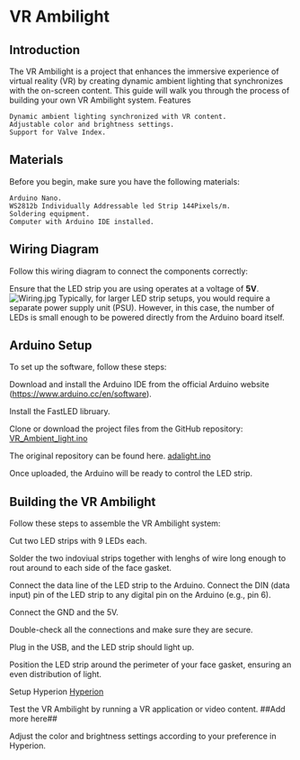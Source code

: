 # VR Ambilight
## Introduction

The VR Ambilight is a project that enhances the immersive experience of virtual reality (VR) by creating dynamic ambient lighting that synchronizes with the on-screen content. This guide will walk you through the process of building your own VR Ambilight system.
Features

    Dynamic ambient lighting synchronized with VR content.
    Adjustable color and brightness settings.
    Support for Valve Index.

## Materials

Before you begin, make sure you have the following materials:

    Arduino Nano.
    WS2812b Individually Addressable led Strip 144Pixels/m.
    Soldering equipment.
    Computer with Arduino IDE installed.

## Wiring Diagram
Follow this wiring diagram to connect the components correctly:

Ensure that the LED strip you are using operates at a voltage of **5V**.
![Wiring.jpg](https://github.com/Statonwest/VR_Ambilight/blob/4eb2b8151044abd69c027892ab7f479d03757838/Wiring.jpg)
Typically, for larger LED strip setups, you would require a separate power supply unit (PSU). However, in this case, the number of LEDs is small enough to be powered directly from the Arduino board itself.

## Arduino Setup

To set up the software, follow these steps:

Download and install the Arduino IDE from the official Arduino website (https://www.arduino.cc/en/software).

Install the FastLED libruary.

Clone or download the project files from the GitHub repository:
[VR_Ambient_light.ino](https://github.com/Statonwest/VR_Ambilight/blob/4264298c710a5be8f2513a294410e2fc3ae0b779/VR_Ambient_light.ino)

The original repository can be found here.
[adalight.ino](https://github.com/hyperion-project/hyperion.ng/blob/master/assets/firmware/arduino/adalight/adalight.ino)

Once uploaded, the Arduino will be ready to control the LED strip.

## Building the VR Ambilight

Follow these steps to assemble the VR Ambilight system:

Cut two LED strips with 9 LEDs each.

Solder the two indoviual strips together with lenghs of wire long enough to rout around to each side of the face gasket.

Connect the data line of the LED strip to the Arduino. Connect the DIN (data input) pin of the LED strip to any digital pin on the Arduino (e.g., pin 6).

Connect the GND and the 5V.

Double-check all the connections and make sure they are secure.

Plug in the USB, and the LED strip should light up.

Position the LED strip around the perimeter of your face gasket, ensuring an even distribution of light.

Setup Hyperion [Hyperion](https://docs.hyperion-project.org/en/user/Installation.html#fedora)

Test the VR Ambilight by running a VR application or video content.
##Add more here##

Adjust the color and brightness settings according to your preference in Hyperion. 
